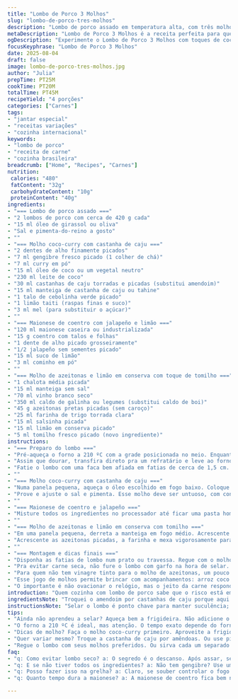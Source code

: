 ```yaml
---
title: "Lombo de Porco 3 Molhos"
slug: "lombo-de-porco-tres-molhos"
description: "Lombo de porco assado em temperatura alta, com três molhos diferentes para dar variedade: coco-curry com amendoim, maionese de coentro com jalapeño e molho de azeitonas com limão em conserva. A técnica envolve selar a carne na frigideira para manter suculência, depois assar para ponto rosado. Os molhos têm texturas e sabores que cortam a gordura do porco, cada um com seu toque exótico e equilibrado. Alterações nos ingredientes e tempos garantem um prato mais adaptado, menos doce, com aroma mais complexo do que versões comuns. Um bom truque para não errar é saber reconhecer o ponto pela cor e toque da carne, não só pelo tempo. Rendimento para quatro pessoas, ideal para um jantar com variedade sem complicar."
metaDescription: "Lombo de Porco 3 Molhos é a receita perfeita para quem busca variação em um jantar. Três molhos exóticos que surpreendem."
ogDescription: "Experimente o Lombo de Porco 3 Molhos com toques de coco-curry, maionese de coentro e molho de azeitonas. Uma explosão de sabores."
focusKeyphrase: "Lombo de Porco 3 Molhos"
date: 2025-08-04
draft: false
image: lombo-de-porco-tres-molhos.jpg
author: "Julia"
prepTime: PT25M
cookTime: PT20M
totalTime: PT45M
recipeYield: "4 porções"
categories: ["Carnes"]
tags:
- "jantar especial"
- "receitas variações"
- "cozinha internacional"
keywords:
- "lombo de porco"
- "receita de carne"
- "cozinha brasileira"
breadcrumb: ["Home", "Recipes", "Carnes"]
nutrition: 
 calories: "480"
 fatContent: "32g"
 carbohydrateContent: "10g"
 proteinContent: "40g"
ingredients:
- "=== Lombo de porco assado ==="
- "2 lombos de porco com cerca de 420 g cada"
- "15 ml óleo de girassol ou oliva"
- "Sal e pimenta-do-reino a gosto"
- ""
- "=== Molho coco-curry com castanha de caju ==="
- "2 dentes de alho finamente picados"
- "7 ml gengibre fresco picado (1 colher de chá)"
- "7 ml curry em pó"
- "15 ml óleo de coco ou um vegetal neutro"
- "230 ml leite de coco"
- "30 ml castanhas de caju torradas e picadas (substitui amendoim)"
- "15 ml manteiga de castanha de caju ou tahine"
- "1 talo de cebolinha verde picado"
- "1 limão taiti (raspas finas e suco)"
- "3 ml mel (para substituir o açúcar)"
- ""
- "=== Maionese de coentro com jalapeño e limão ==="
- "120 ml maionese caseira ou industrializada"
- "15 g coentro com talos e folhas"
- "1 dente de alho picado grosseiramente"
- "1/2 jalapeño sem sementes picado"
- "15 ml suco de limão"
- "3 ml cominho em pó"
- ""
- "=== Molho de azeitonas e limão em conserva com toque de tomilho ==="
- "1 chalota média picada"
- "15 ml manteiga sem sal"
- "70 ml vinho branco seco"
- "350 ml caldo de galinha ou legumes (substitui caldo de boi)"
- "45 g azeitonas pretas picadas (sem caroço)"
- "25 ml farinha de trigo torrada clara"
- "15 ml salsinha picada"
- "15 ml limão em conserva picado"
- "5 ml tomilho fresco picado (novo ingrediente)"
instructions:
- "=== Preparo do lombo ==="
- "Pré-aqueça o forno a 210 ºC com a grade posicionada no meio. Enquanto isso, aqueca uma frigideira grande e de fundo grosso em fogo médio-alto. Passe os lombos para tirar um pouco de umidade e tempere com sal e pimenta. Jogue o óleo e coloque a carne na frigideira, selando todos os lados até dourar bem, uns 5 minutos no total - deve começar a chiar forte e criar uma crostinha amarradinha."
- "Assim que dourar, transfira direto pra um refratário e leve ao forno. Deixe por cerca de 17 minutos, mas o segredo é espetar um termômetro - quando a temperatura chegar a uns 59 ºC no centro, pode tirar. Se não tiver termômetro, aperte com o dedo no centro, a carne deve estar firme mas ainda ceder um pouco, sem estar dura. Retire para descansar por uns 7 minutos, coberto com papel alumínio frouxo. Isso ajuda a redistribuir os sucos e evitar que saia tudo na fatia."
- "Fatie o lombo com uma faca bem afiada em fatias de cerca de 1,5 cm. Deixe a carne descansar uns instantes para estabilizar o caldo interno."
- ""
- "=== Molho coco-curry com castanha de caju ==="
- "Numa panela pequena, aqueça o óleo escolhido em fogo baixo. Coloque o alho, o gengibre e o curry, mexendo constantemente até liberar aroma mas sem queimar - isso leva uns 90 segundos. Adicione o leite de coco, castanha de caju picada, a manteiga de castanha, a cebolinha, raspas e suco de limão, além do mel. Misture bem e deixe ferver em fogo médio, mexendo até a mistura engrossar e ficar cremosa, por volta de 6 a 8 minutos. Cuidado para não deixar açúcar queimar ou leite de coco talhar, mexa sempre."
- "Prove e ajuste o sal e pimenta. Esse molho deve ser untuoso, com contraste de doçura, acidez e crocância das castanhas. Se não gostar de castanha, pode trocar por amêndoas picadas e tostadas."
- ""
- "=== Maionese de coentro e jalapeño ==="
- "Misture todos os ingredientes no processador até ficar uma pasta homogênea. Deixe gelar pelo menos 30 minutos antes de servir pra apurar o sabor. Essa maionese dura até 5 dias na geladeira, em pote tampado. Ideal para quem curte molho fresco, leve picância e aroma herbal; serve também pra sanduíches com carne suína."
- ""
- "=== Molho de azeitonas e limão em conserva com tomilho ==="
- "Em uma panela pequena, derreta a manteiga em fogo médio. Acrescente a chalota picada e frite até ficar translúcida, uns 3 minutos, mexendo para não queimar. Despeje o vinho branco e deixe reduzir até quase secar, cerca de 5 minutos. Em seguida, adicione lentamente o caldo, mexendo sempre."
- "Acrescente as azeitonas picadas, a farinha e mexa vigorosamente para não formar grumos. Cozinhe o molho até engrossar ligeiramente, em torno de 6 minutos. Por último coloque a salsinha, o limão em conserva e o tomilho. Mexa delicadamente, ajuste sal e pimenta. Deixe amornar antes de usar."
- ""
- "=== Montagem e dicas finais ==="
- "Disponha as fatias de lombo num prato ou travessa. Regue com o molho de sua preferência, ou sirva os molhos à parte para o pessoal escolher. Se o molho engrossar demais ao esfriar, apenas aqueça levemente, mexendo sempre."
- "Pra evitar carne seca, não fure o lombo com garfo na hora de selar. Use pinça ou espátula. O descanso é fundamental para suculência. Se o forno do seu fogão é potente e rápido, reduza o tempo assando para 15 minutos no máximo e cheque."
- "Para quem não tem vinagre tinto para o molho de azeitonas, um pouco de suco de laranja pode substituir o toque ácido leve. Já na maionese, se não curtir jalapeño use pimenta dedo-de-moça, mais suave e menos abrasiva."
- "Esse jogo de molhos permite brincar com acompanhamentos: arroz coco e coentro, purê de mandioca ou batata doce. Varie. Garanto que depois da segunda tentativa ajustando temperos vai ter na medida."
- "O importante é não ovacionar o relógio, mas o jeito da carne responder ao calor, visual, toque e cheiro; são eles que entregam o ponto verdadeiro."
introduction: "Quem cozinha com lombo de porco sabe que o risco está em perder suculência pelo caminho. Temperatura alta e descanso são a alma do prato. A ideia aqui é variar molhos para fugir do óbvio, incluindo um toque exótico com curry e castanha, outra vibrante com coentro e jalapeño, e uma terceira com sabores mediterrâneos, azeitonas e limão em conserva. Cada molho traz uma textura, uma camada de sabores que conversa com o lombo assado. Tapioca da experiência ensina que nunca deixar a carne muito passada garante uma mordida macia, suculenta. Trocas de ingredientes e ajustes de tempo são sugestões testadas para o clima do Brasil e ingredientes acessíveis, uma boa dica para quem quer experimentar variedade sem complicar muito."
ingredientsNote: "Troquei o amendoim por castanhas de caju porque aqui no Brasil fica mais fácil e evita alergias comuns de amendoim. O mel substitui o açúcar pra dar doçura natural e evitar um toque muito doce que não casa com o porco. No lugar do caldo de boi, sugiro caldo de galinha ou legumes para uma opção mais suave e fácil de achar, além de mais leve. A manteiga de castanha é uma variação do manteiga de amendoim, dá cremosidade diferente. O tomilho no molho de azeitonas quebra o sabor salgado e cítrico com um aroma herbal, faz diferença mesmo se for em pouca quantidade. A maionese leva jalapeño mas pode variar para pimentas brasileiras ceeeerta que preferir mais leve ou mais picante. Ter as ervas frescas como coentro e salsinha é sempre mais vivo, mas congeladas funcionam em último caso, só não use seco pra coentro, que perde o cheiro."
instructionsNote: "Selar o lombo é ponto chave para manter suculência; não pule etapa. Use frigideira quente e não mexa até formar crosta. O forno a 210 ºC faz o carne assar por fora sem ressecar demais por dentro, mas evite passar do ponto para não ficar seco, 59 ºC é a temperatura chave para rosado. Se não tiver termômetro, testar firmeza com dedo é velho truque: carne firme e um pouco macia no meio é ponto. Descansar cobre com alumínio deixar os sucos na carne, não pule. Nos molhos, cozinhe com mexer  para não queimar; cheiro do alho tostado, frescor do limão, evaporação do álcool do vinho são sinais que percebe ao vivo e avisam quando passar o ponto. Para a farinha no molho de azeitona, toste antes para tirar gosto cru, isso melhora textura e sabor. Na maionese, processe até a mistura virar pasta homogênea, isso evita grumos e excesso de gordura separada."
tips:
- "Ainda não aprendeu a selar? Aqueça bem a frigideira. Não adicione o lombo até o óleo brilhar. Sela os lados até dourar. Ouça o barulho. Crocância é sinal de sucesso. E mais: não use garfo. Pinça. Cuidado! Isso evita perder suculência."
- "O forno a 210 ºC é ideal, mas atenção. O tempo exato depende do forno. Teste a firmeza da carne. Cuidado, não passe do ponto. Ponto rosado é a melhor parte. 59 ºC é o alvo. Se não tem termômetro? Aperte, firme mas cede um pouco é o que quer."
- "Dicas de molho? Faça o molho coco-curry primeiro. Aproveite a frigideira ainda quente. A vapor do alho e do gengibre vai dar sabor extra. E a manteiga de castanha? Simples, mas faz a diferença. Outro truque: ajuste o sal ao final."
- "Quer variar mesmo? Troque a castanha de caju por amêndoas. Ou use pimenta dedo-de-moça na maionese. Cada elemento ajuda a criar outra experiência no prato. Use o que tem na despensa. Criatividade na cozinha é a chave."
- "Regue o lombo com seus molhos preferidos. Ou sirva cada um separado. Assim, todos experimentam do seu jeito. Se aquele molho engrossar, esquente de leve. Mexa sempre. Isso dá vida ao prato. Completou? Sirva com arroz ou purê."
faq:
- "q: Como evitar lombo seco? a: O segredo é o descanso. Após assar, sempre deixe coberto com papel alumínio por uns minutos. Assim, os sucos se redistribuem, carne mais sucosa. Tente não furar com garfo."
- "q: E se não tiver todos os ingredientes? a: Não tem gengibre? Use um pouco de alho a mais. Como substituto de caldo de galinha, use legumes. Ajuste o que tiver. A ideia é manter a essência. Varie mas mantenha sabor."
- "q: Posso fazer isso na grelha? a: Claro, se souber controlar o fogo. O importante é que a carne sela bem. A temperatura alta é essencial. Mantenha a umidade e tome cuidado com o calor direto."
- "q: Quanto tempo dura a maionese? a: A maionese de coentro fica bem na geladeira por até 5 dias. Mas se notar cheiro estranho, não use. Faça pequenas quantidades. Assim, o frescor é garantido. Evita problemas."

---
```

